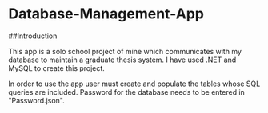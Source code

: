 # Database-Management-App

##Introduction

This app is a solo school project of mine which communicates with my database to maintain a graduate thesis system.
I have used .NET and MySQL to create this project.

In order to use the app user must create and populate the tables whose SQL queries are included.
Password for the database needs to be entered in "Password.json".
